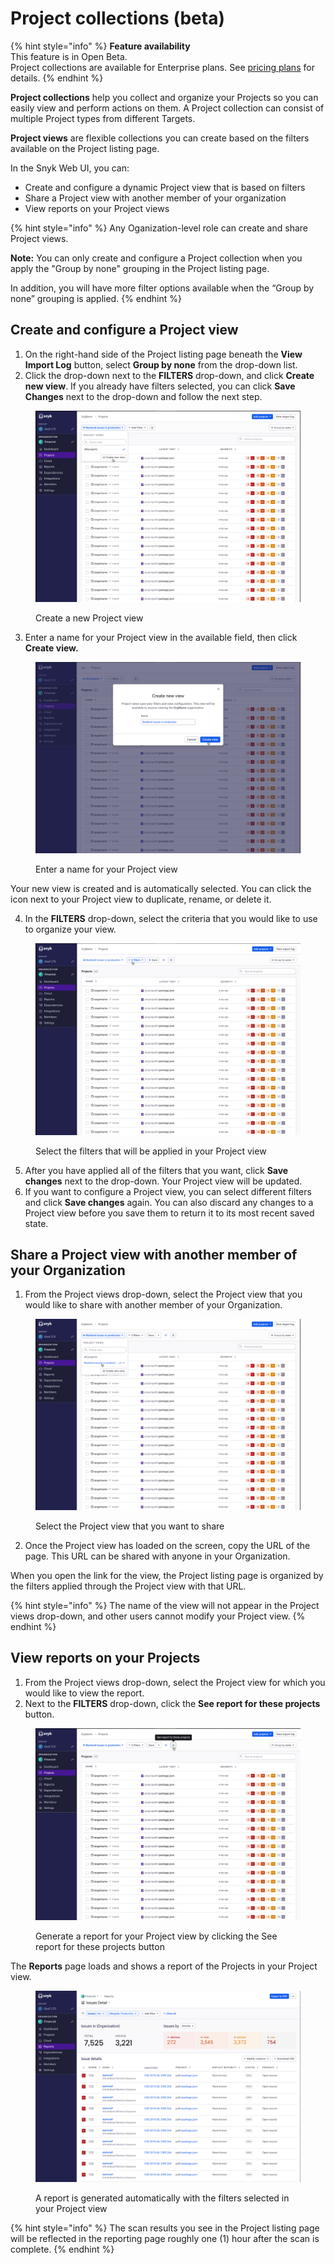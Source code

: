 # Project collections (beta)

{% hint style="info" %}
**Feature availability**\
This feature is in Open Beta.\
Project collections are available for Enterprise plans. See [pricing plans](https://snyk.io/plans/) for details.
{% endhint %}

**Project collections** help you collect and organize your Projects so you can easily view and perform actions on them. A Project collection can consist of multiple Project types from different Targets.

**Project views** are flexible collections you can create based on the filters available on the Project listing page.

In the Snyk Web UI, you can:

* Create and configure a dynamic Project view that is based on filters
* Share a Project view with another member of your organization
* View reports on your Project views

{% hint style="info" %}
Any Oganization-level role can create and share Project views.

**Note:** You can only create and configure a Project collection when you apply the "Group by none" grouping in the Project listing page.

In addition, you will have more filter options available when the “Group by none” grouping is applied.
{% endhint %}

## Create and configure a Project view

1. On the right-hand side of the Project listing page beneath the **View Import Log** button, select **Group by none** from the drop-down list.
2. Click the drop-down next to the **FILTERS** drop-down, and click **Create new view**. If you already have filters selected, you can click **Save Changes** next to the drop-down and follow the next step.

<figure><img src="../../.gitbook/assets/image (1).png" alt="Create a new project view"><figcaption><p>Create a new Project view</p></figcaption></figure>

3. Enter a name for your Project view in the available field, then click **Create view.**

<figure><img src="../../.gitbook/assets/image (1) (6).png" alt="Enter a name for your Project view"><figcaption><p>Enter a name for your Project view</p></figcaption></figure>

Your new view is created and is automatically selected. You can click the icon next to your Project view to duplicate, rename, or delete it.

4. In the **FILTERS** drop-down, select the criteria that you would like to use to organize your view.

<figure><img src="../../.gitbook/assets/image (2) (2).png" alt="Select the filters that will be applied in your Project view"><figcaption><p>Select the filters that will be applied in your Project view</p></figcaption></figure>

5. After you have applied all of the filters that you want, click **Save changes** next to the drop-down. Your Project view will be updated.
6. If you want to configure a Project view, you can select different filters and click **Save changes** again. You can also discard any changes to a Project view before you save them to return it to its most recent saved state.

## Share a Project view with another member of your Organization

1. From the Project views drop-down, select the Project view that you would like to share with another member of your Organization.

<figure><img src="../../.gitbook/assets/image (3).png" alt="Select the Project view that you want to share"><figcaption><p>Select the Project view that you want to share</p></figcaption></figure>

2. Once the Project view has loaded on the screen, copy the URL of the page. This URL can be shared with anyone in your Organization.

When you open the link for the view, the Project listing page is organized by the filters applied through the Project view with that URL.

{% hint style="info" %}
The name of the view will not appear in the Project views drop-down, and other users cannot modify your Project view.
{% endhint %}

## View reports on your Projects

1. From the Project views drop-down, select the Project view for which you would like to view the report.
2. Next to the **FILTERS** drop-down, click the **See report for these projects** button.

<figure><img src="../../.gitbook/assets/image (5).png" alt="Generate a report for your Project view by clicking the See report for these projects button"><figcaption><p>Generate a report for your Project view by clicking the See report for these projects button</p></figcaption></figure>

The **Reports** page loads and shows a report of the Projects in your Project view.

<figure><img src="../../.gitbook/assets/image (6).png" alt="A report is generated automatically with the filters selected in your Project view"><figcaption><p>A report is generated automatically with the filters selected in your Project view</p></figcaption></figure>

{% hint style="info" %}
The scan results you see in the Project listing page will be reflected in the reporting page roughly one (1) hour after the scan is complete.
{% endhint %}
